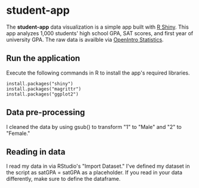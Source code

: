 # student-app
The **student-app** data visualization is a simple app built with [R Shiny](https://shiny.rstudio.com/). This app analyzes 1,000 students' high school GPA, SAT scores, and first year of university GPA. The raw data is availble via [OpenIntro Statistics](https://www.openintro.org/stat/extras.php).  

## Run the application
Execute the following commands in R to install the app's required libraries. 
```
install.packages("shiny")
install.packages("magrittr")
install.packages("ggplot2")
```
## Data pre-processing
I cleaned the data by using gsub() to transform "1" to "Male" and "2" to "Female." 

## Reading in data
I read my data in via RStudio's "Import Dataset." I've defined my dataset in the script as satGPA = satGPA as a placeholder. If you read in your data differently, make sure to define the dataframe. 
